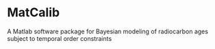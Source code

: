 # MatCalib
A Matlab software package for Bayesian modeling of radiocarbon ages subject to temporal order constraints
